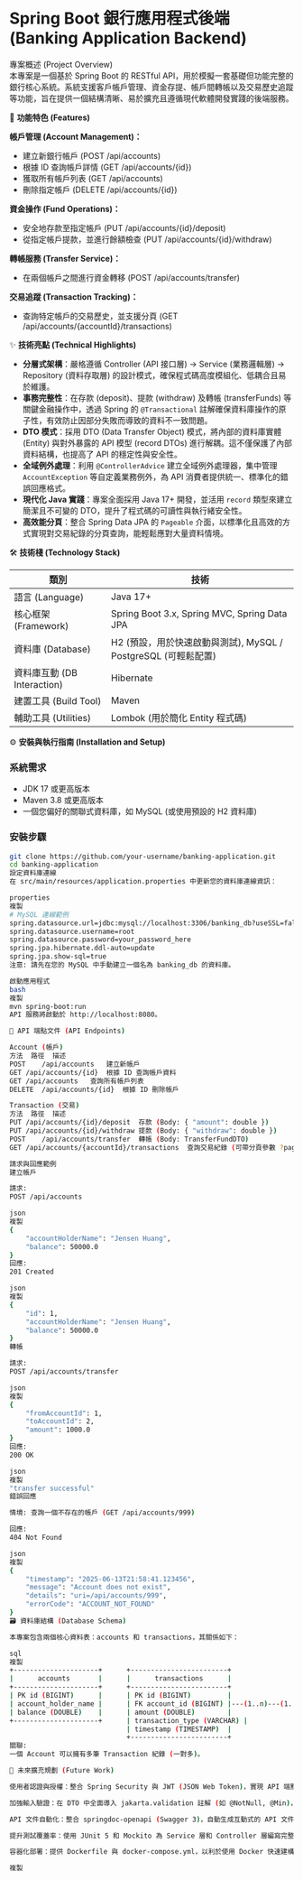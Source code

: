 # Spring Boot 銀行應用程式後端 (Banking Application Backend)

專案概述 (Project Overview)  
本專案是一個基於 Spring Boot 的 RESTful API，用於模擬一套基礎但功能完整的銀行核心系統。系統支援客戶帳戶管理、資金存提、帳戶間轉帳以及交易歷史追蹤等功能，旨在提供一個結構清晰、易於擴充且遵循現代軟體開發實踐的後端服務。

🚀 **功能特色 (Features)**

**帳戶管理 (Account Management)：**
- 建立新銀行帳戶 (POST /api/accounts)
- 根據 ID 查詢帳戶詳情 (GET /api/accounts/{id})
- 獲取所有帳戶列表 (GET /api/accounts)
- 刪除指定帳戶 (DELETE /api/accounts/{id})

**資金操作 (Fund Operations)：**
- 安全地存款至指定帳戶 (PUT /api/accounts/{id}/deposit)
- 從指定帳戶提款，並進行餘額檢查 (PUT /api/accounts/{id}/withdraw)

**轉帳服務 (Transfer Service)：**
- 在兩個帳戶之間進行資金轉移 (POST /api/accounts/transfer)

**交易追蹤 (Transaction Tracking)：**
- 查詢特定帳戶的交易歷史，並支援分頁 (GET /api/accounts/{accountId}/transactions)

✨ **技術亮點 (Technical Highlights)**

- **分層式架構**：嚴格遵循 Controller (API 接口層) → Service (業務邏輯層) → Repository (資料存取層) 的設計模式，確保程式碼高度模組化、低耦合且易於維護。
- **事務完整性**：在存款 (deposit)、提款 (withdraw) 及轉帳 (transferFunds) 等關鍵金融操作中，透過 Spring 的 `@Transactional` 註解確保資料庫操作的原子性，有效防止因部分失敗而導致的資料不一致問題。
- **DTO 模式**：採用 DTO (Data Transfer Object) 模式，將內部的資料庫實體 (Entity) 與對外暴露的 API 模型 (record DTOs) 進行解耦。這不僅保護了內部資料結構，也提高了 API 的穩定性與安全性。
- **全域例外處理**：利用 `@ControllerAdvice` 建立全域例外處理器，集中管理 `AccountException` 等自定義業務例外，為 API 消費者提供統一、標準化的錯誤回應格式。
- **現代化 Java 實踐**：專案全面採用 Java 17+ 開發，並活用 `record` 類型來建立簡潔且不可變的 DTO，提升了程式碼的可讀性與執行緒安全性。
- **高效能分頁**：整合 Spring Data JPA 的 `Pageable` 介面，以標準化且高效的方式實現對交易紀錄的分頁查詢，能輕鬆應對大量資料情境。

🛠️ **技術棧 (Technology Stack)**

| 類別         | 技術                                         |
|--------------|----------------------------------------------|
| 語言 (Language)   | Java 17+                                     |
| 核心框架 (Framework) | Spring Boot 3.x, Spring MVC, Spring Data JPA |
| 資料庫 (Database) | H2 (預設，用於快速啟動與測試), MySQL / PostgreSQL (可輕鬆配置) |
| 資料庫互動 (DB Interaction) | Hibernate                           |
| 建置工具 (Build Tool) | Maven                                        |
| 輔助工具 (Utilities) | Lombok (用於簡化 Entity 程式碼)               |

⚙️ **安裝與執行指南 (Installation and Setup)**

### 系統需求

- JDK 17 或更高版本
- Maven 3.8 或更高版本
- 一個您偏好的關聯式資料庫，如 MySQL (或使用預設的 H2 資料庫)

### 安裝步驟

```bash
git clone https://github.com/your-username/banking-application.git
cd banking-application
設定資料庫連線
在 src/main/resources/application.properties 中更新您的資料庫連線資訊：

properties
複製
# MySQL 連線範例
spring.datasource.url=jdbc:mysql://localhost:3306/banking_db?useSSL=false
spring.datasource.username=root
spring.datasource.password=your_password_here
spring.jpa.hibernate.ddl-auto=update
spring.jpa.show-sql=true
注意: 請先在您的 MySQL 中手動建立一個名為 banking_db 的資料庫。

啟動應用程式
bash
複製
mvn spring-boot:run
API 服務將啟動於 http://localhost:8080。

📝 API 端點文件 (API Endpoints)

Account (帳戶)
方法	路徑	描述
POST	/api/accounts	建立新帳戶
GET	/api/accounts/{id}	根據 ID 查詢帳戶資料
GET	/api/accounts	查詢所有帳戶列表
DELETE	/api/accounts/{id}	根據 ID 刪除帳戶

Transaction (交易)
方法	路徑	描述
PUT	/api/accounts/{id}/deposit	存款 (Body: { "amount": double })
PUT	/api/accounts/{id}/withdraw	提款 (Body: { "withdraw": double })
POST	/api/accounts/transfer	轉帳 (Body: TransferFundDTO)
GET	/api/accounts/{accountId}/transactions	查詢交易紀錄 (可帶分頁參數 ?pageNo=0&pageSize=5)

請求與回應範例
建立帳戶

請求:
POST /api/accounts

json
複製
{
    "accountHolderName": "Jensen Huang",
    "balance": 50000.0
}
回應:
201 Created

json
複製
{
    "id": 1,
    "accountHolderName": "Jensen Huang",
    "balance": 50000.0
}
轉帳

請求:
POST /api/accounts/transfer

json
複製
{
    "fromAccountId": 1,
    "toAccountId": 2,
    "amount": 1000.0
}
回應:
200 OK

json
複製
"transfer successful"
錯誤回應

情境: 查詢一個不存在的帳戶 (GET /api/accounts/999)

回應:
404 Not Found

json
複製
{
    "timestamp": "2025-06-13T21:58:41.123456",
    "message": "Account does not exist",
    "details": "uri=/api/accounts/999",
    "errorCode": "ACCOUNT_NOT_FOUND"
}
🗃️ 資料庫結構 (Database Schema)

本專案包含兩個核心資料表：accounts 和 transactions，其關係如下：

sql
複製
+---------------------+      +------------------------+
|      accounts       |      |      transactions      |
+---------------------+      +------------------------+
| PK id (BIGINT)      |      | PK id (BIGINT)         |
| account_holder_name |      | FK account_id (BIGINT) |---(1..n)---(1..1)
| balance (DOUBLE)    |      | amount (DOUBLE)        |
+---------------------+      | transaction_type (VARCHAR) |
                             | timestamp (TIMESTAMP)  |
                             +------------------------+
關聯:
一個 Account 可以擁有多筆 Transaction 紀錄 (一對多)。

🔮 未來擴充規劃 (Future Work)

使用者認證與授權：整合 Spring Security 與 JWT (JSON Web Token)，實現 API 端點保護，確保只有授權使用者才能存取對應資源。

加強輸入驗證：在 DTO 中全面導入 jakarta.validation 註解 (如 @NotNull, @Min)，對所有傳入的請求進行更嚴格的參數校驗。

API 文件自動化：整合 springdoc-openapi (Swagger 3)，自動生成互動式的 API 文件，提升開發與協作效率。

提升測試覆蓋率：使用 JUnit 5 和 Mockito 為 Service 層和 Controller 層編寫完整的單元測試與整合測試，確保程式碼品質與功能穩定性。

容器化部署：提供 Dockerfile 與 docker-compose.yml，以利於使用 Docker 快速建構、部署及擴展應用程式。

複製
